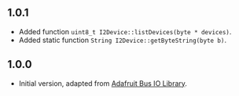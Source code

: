 <!-- I2CDevice -->

## 1.0.1

* Added function `uint8_t I2Device::listDevices(byte * devices)`. 
* Added static function `String I2Device::getByteString(byte b)`.

## 1.0.0

* Initial version, adapted from [Adafruit Bus IO Library](https://github.com/adafruit/Adafruit_BusIO).